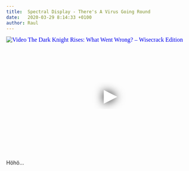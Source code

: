 ```yaml
---
title:  Spectral Display - There's A Virus Going Round
date:   2020-03-29 8:14:33 +0100
author: Raul
---
```

<div class="video-container ">
<iframe
  width="560"
  height="315"
  src="https://www.youtube.com/embed/K_ZoXIIYipI"
  srcdoc="<style>*{padding:0;margin:0;overflow:hidden}html,body{height:100%}img,span{position:absolute;width:100%;top:0;bottom:0;margin:auto}span{height:1.5em;text-align:center;font:48px/1.5 sans-serif;color:white;text-shadow:0 0 0.5em black}</style><a href=https://www.youtube.com/embed/K_ZoXIIYipI?autoplay=1><img src=https://img.youtube.com/vi/K_ZoXIIYipI/hqdefault.jpg alt='Video The Dark Knight Rises: What Went Wrong? – Wisecrack Edition'><span>▶</span></a>"
  frameborder="0"
  allow="accelerometer; autoplay; encrypted-media; gyroscope; picture-in-picture"
  allowfullscreen
></iframe>
</div>

Höhö… 
